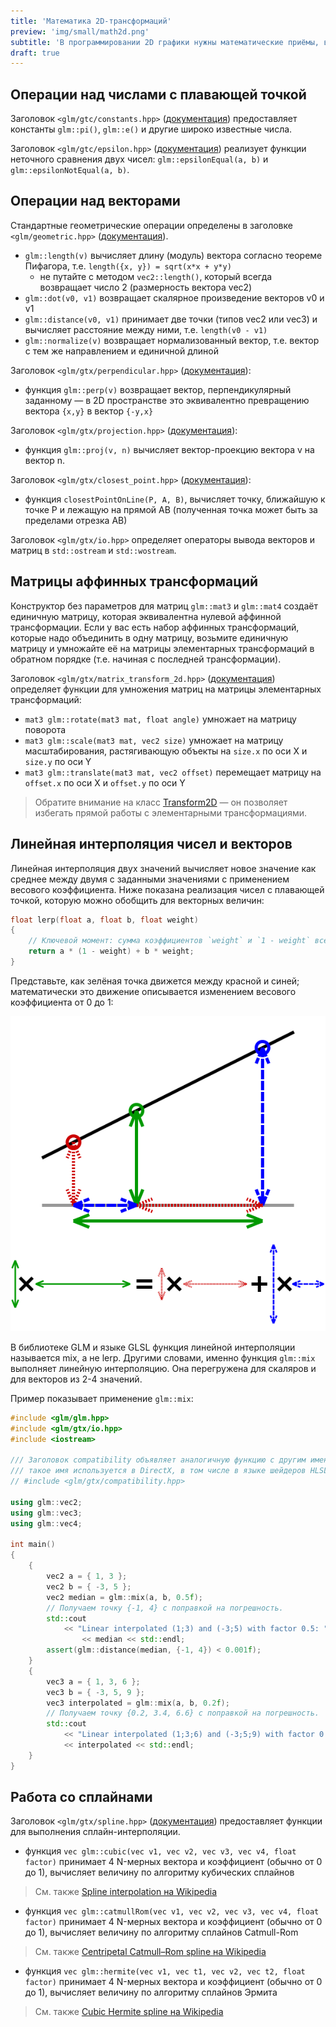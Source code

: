 ```yaml
---
title: 'Математика 2D-трансформаций'
preview: 'img/small/math2d.png'
subtitle: 'В программировании 2D графики нужны математические приёмы, выходящие за рамки простой арифметики и тригонометрии. В статье мы рассмотрим такие приёмы.'
draft: true
---
```


## Операции над числами с плавающей точкой

Заголовок `<glm/gtc/constants.hpp>` ([документация](http://glm.g-truc.net/0.9.9/api/a00162.html)) предоставляет константы `glm::pi()`, `glm::e()` и другие широко известные числа.

Заголовок `<glm/gtc/epsilon.hpp>` ([документация](http://glm.g-truc.net/0.9.9/api/a00163.html)) реализует функции неточного сравнения двух чисел: `glm::epsilonEqual(a, b)` и `glm::epsilonNotEqual(a, b)`.

## Операции над векторами

Стандартные геометрические операции определены в заголовке `<glm/geometric.hpp>` ([документация](http://glm.g-truc.net/0.9.9/api/a00147.html)).

- `glm::length(v)` вычисляет длину (модуль) вектора согласно теореме Пифагора, т.е.  `length({x, y}) = sqrt(x*x + y*y)`
	- не путайте с методом `vec2::length()`, который всегда возвращает число 2 (размерность вектора vec2)
- `glm::dot(v0, v1)` возвращает скалярное произведение векторов v0 и v1 
- `glm::distance(v0, v1)` принимает две точки (типов vec2 или vec3) и вычисляет расстояние между ними, т.е. `length(v0 - v1)`
- `glm::normalize(v)` возвращает нормализованный вектор, т.е. вектор с тем же направлением и единичной длиной

Заголовок `<glm/gtx/perpendicular.hpp>` ([документация](http://glm.g-truc.net/0.9.9/api/a00217.html)):

- функция `glm::perp(v)` возвращает вектор, перпендикулярный заданному — в 2D пространстве это эквивалентно превращению вектора `{x,y}` в вектор `{-y,x}`

Заголовок `<glm/gtx/projection.hpp>` ([документация](http://glm.g-truc.net/0.9.9/api/a00219.html)):

- функция `glm::proj(v, n)` вычисляет вектор-проекцию вектора v на вектор n.

Заголовок `<glm/gtx/closest_point.hpp>` ([документация](http://glm.g-truc.net/0.9.9/api/a00183.html)):

- функция `closestPointOnLine(P, A, B)`, вычисляет точку, ближайшую к точке P и лежащую на прямой AB (полученная точка может быть за пределами отрезка AB)

Заголовок `<glm/gtx/io.hpp>` определяет операторы вывода векторов и матриц в `std::ostream` и `std::wostream`.

## Матрицы аффинных трансформаций

Конструктор без параметров для матриц `glm::mat3` и `glm::mat4` создаёт единичную матрицу, которая эквивалентна нулевой аффинной трансформации. Если у вас есть набор аффинных трансформаций, которые надо объединить в одну матрицу, возьмите единичную матрицу и умножайте её на матрицы элементарных трансформаций в обратном порядке (т.е. начиная с последней трансформации).

Заголовок `<glm/gtx/matrix_transform_2d.hpp>` ([документация](https://glm.g-truc.net/0.9.9/api/a00209.html)) определяет функции для умножения матриц на матрицы элементарных трансформаций:

- `mat3 glm::rotate(mat3 mat, float angle)` умножает на матрицу поворота
- `mat3 glm::scale(mat3 mat, vec2 size)` умножает на матрицу масштабирования, растягивающую объекты на `size.x` по оси X и `size.y` по оси Y
- `mat3 glm::translate(mat3 mat, vec2 offset)` перемещает матрицу на `offset.x` по оси X и `offset.y` по оси Y

>Обратите внимание на класс [Transform2D](docs_transform2d) — он позволяет избегать прямой работы с элементарными трансформациями.

## Линейная интерполяция чисел и векторов

Линейная интерполяция двух значений вычисляет новое значение как среднее между двумя с заданными значениями с применением весового коэффициента. Ниже показана реализация чисел с плавающей точкой, которую можно обобщить для векторных величин:

```cpp
float lerp(float a, float b, float weight)
{
    // Ключевой момент: сумма коэффициентов `weight` и `1 - weight` всегда равна 1.
    return a * (1 - weight) + b * weight;
}
```

Представьте, как зелёная точка движется между красной и синей; математически это движение описывается изменением весового коэффициента от 0 до 1:

![Иллюстрация](img/math/visualisation_of_linear_interpretation.png)

В библиотеке GLM и языке GLSL функция линейной интерполяции называется mix, а не lerp. Другими словами, именно функция `glm::mix` выполняет линейную интерполяцию. Она перегружена для скаляров и для векторов из 2-4 значений.

Пример показывает применение `glm::mix`:

```cpp
#include <glm/glm.hpp>
#include <glm/gtx/io.hpp>
#include <iostream>

/// Заголовок compatibility объявляет аналогичную функцию с другим именем: glm::lerp
/// такое имя используется в DirectX, в том числе в языке шейдеров HLSL
// #include <glm/gtx/compatibility.hpp>

using glm::vec2;
using glm::vec3;
using glm::vec4;

int main()
{
    {
        vec2 a = { 1, 3 };
        vec2 b = { -3, 5 };
        vec2 median = glm::mix(a, b, 0.5f);
        // Получаем точку {-1, 4} с поправкой на погрешность.
        std::cout
            << "Linear interpolated (1;3) and (-3;5) with factor 0.5: "
                << median << std::endl;
        assert(glm::distance(median, {-1, 4}) < 0.001f);
    }
    {
        vec3 a = { 1, 3, 6 };
        vec3 b = { -3, 5, 9 };
        vec3 interpolated = glm::mix(a, b, 0.2f);
        // Получаем точку {0.2, 3.4, 6.6} с поправкой на погрешность.
        std::cout
            << "Linear interpolated (1;3;6) and (-3;5;9) with factor 0.2: "
            << interpolated << std::endl;
    }
}
```

## Работа со сплайнами

Заголовок `<glm/gtx/spline.hpp>` ([документация](http://glm.g-truc.net/0.9.9/api/a00226.html)) предоставляет функции для выполнения сплайн-интерполяции.

- функция `vec glm::cubic(vec v1, vec v2, vec v3, vec v4, float factor)` принимает 4 N-мерных вектора и коэффициент (обычно от 0 до 1), вычисляет величину по алгоритму кубических сплайнов

>См. также [Spline interpolation на Wikipedia](https://en.wikipedia.org/wiki/Spline_interpolation)

- функция `vec glm::catmullRom(vec v1, vec v2, vec v3, vec v4, float factor)` принимает 4 N-мерных вектора и коэффициент (обычно от 0 до 1), вычисляет величину по алгоритму сплайнов Catmull-Rom

>См. также [Centripetal Catmull–Rom spline на Wikipedia](https://en.wikipedia.org/wiki/Centripetal_Catmull%E2%80%93Rom_spline)

- функция `vec glm::hermite(vec v1, vec t1, vec v2, vec t2, float factor)` принимает 4 N-мерных вектора и коэффициент (обычно от 0 до 1), вычисляет величину по алгоритму сплайнов Эрмита

>См. также [Cubic Hermite spline на Wikipedia](https://en.wikipedia.org/wiki/Cubic_Hermite_spline)
